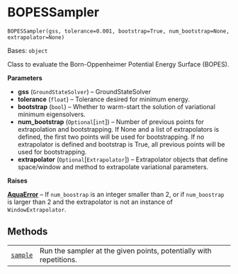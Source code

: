 # BOPESSampler

<span id="undefined" />

`BOPESSampler(gss, tolerance=0.001, bootstrap=True, num_bootstrap=None, extrapolator=None)`

Bases: `object`

Class to evaluate the Born-Oppenheimer Potential Energy Surface (BOPES).

**Parameters**

*   **gss** (`GroundStateSolver`) – GroundStateSolver
*   **tolerance** (`float`) – Tolerance desired for minimum energy.
*   **bootstrap** (`bool`) – Whether to warm-start the solution of variational minimum eigensolvers.
*   **num\_bootstrap** (`Optional`\[`int`]) – Number of previous points for extrapolation and bootstrapping. If None and a list of extrapolators is defined, the first two points will be used for bootstrapping. If no extrapolator is defined and bootstrap is True, all previous points will be used for bootstrapping.
*   **extrapolator** (`Optional`\[`Extrapolator`]) – Extrapolator objects that define space/window and method to extrapolate variational parameters.

**Raises**

[**AquaError**](qiskit.aqua.AquaError#qiskit.aqua.AquaError "qiskit.aqua.AquaError") – If `num_boostrap` is an integer smaller than 2, or if `num_boostrap` is larger than 2 and the extrapolator is not an instance of `WindowExtrapolator`.

## Methods

|                                                                                                                                                                                                      |                                                                    |
| ---------------------------------------------------------------------------------------------------------------------------------------------------------------------------------------------------- | ------------------------------------------------------------------ |
| [`sample`](qiskit.chemistry.algorithms.pes_samplers.BOPESSampler.sample#qiskit.chemistry.algorithms.pes_samplers.BOPESSampler.sample "qiskit.chemistry.algorithms.pes_samplers.BOPESSampler.sample") | Run the sampler at the given points, potentially with repetitions. |

